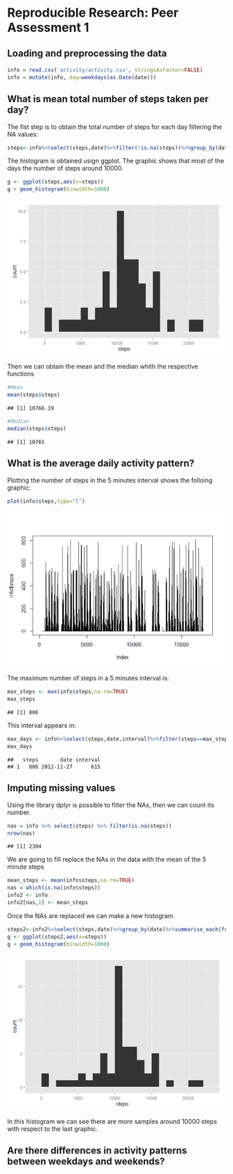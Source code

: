 # Reproducible Research: Peer Assessment 1


## Loading and preprocessing the data



```r
info = read.csv('activity/activity.csv', stringsAsFactor=FALSE)
info = mutate(info, day=weekdays(as.Date(date)))
```


## What is mean total number of steps taken per day?
The fist step is to obtain the total number of steps for each day filtering the NA values:

```r
steps<-info%>%select(steps,date)%>%filter(!is.na(steps))%>%group_by(date)%>%summarise_each(funs(sum))
```

The histogram is obtained usign ggplot. The graphic shows that most of the days the number of steps around 10000.


```r
g <- ggplot(steps,aes(x=steps))
g + geom_histogram(binwidth=1000)
```

![](PA1_template_files/figure-html/unnamed-chunk-4-1.png) 

Then we can obtain the mean and the median whith the respective functions

```r
#Mean
mean(steps$steps)
```

```
## [1] 10766.19
```

```r
#Median
median(steps$steps)
```

```
## [1] 10765
```


## What is the average daily activity pattern?

Plotting the number of steps in the 5 minutes interval shows the folloing graphic:


```r
plot(info$steps,type="l")
```

![](PA1_template_files/figure-html/unnamed-chunk-6-1.png) 

The maximum number of steps in a 5 minutes interval is:

```r
max_steps <- max(info$steps,na.rm=TRUE)
max_steps
```

```
## [1] 806
```
This interval appears in:

```r
max_days <- info%>%select(steps,date,interval)%>%filter(steps==max_steps)
max_days
```

```
##   steps       date interval
## 1   806 2012-11-27      615
```

## Imputing missing values
Using the library dplyr is possible to filter the NAs, then we can count its number.

```r
nas = info %>% select(steps) %>% filter(is.na(steps))
nrow(nas)
```

```
## [1] 2304
```

We are going to fill replace the NAs in the data with the mean of the 5 minute steps

```r
mean_steps <- mean(info$steps,na.rm=TRUE)
nas = which(is.na(info$steps))
info2 <- info
info2[nas,1] <- mean_steps
```

Once the NAs are replaced we can make a new histogram

```r
steps2<-info2%>%select(steps,date)%>%group_by(date)%>%summarise_each(funs(sum))
g <- ggplot(steps2,aes(x=steps))
g + geom_histogram(binwidth=1000)
```

![](PA1_template_files/figure-html/unnamed-chunk-11-1.png) 

In this histogram we can see there are more samples around 10000 steps with respect to the last graphic.

## Are there differences in activity patterns between weekdays and weekends?

